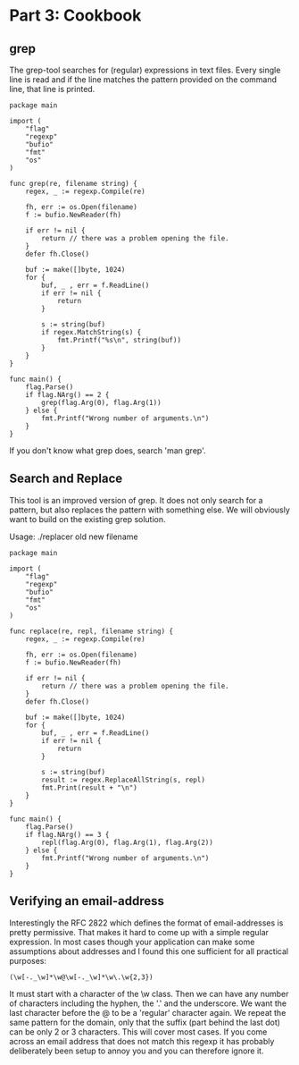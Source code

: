 # Part 3: Cookbook #

## grep ##

The grep-tool searches for (regular) expressions in text files. Every single line is read and if the line matches the pattern provided on the command line, that line is printed.
	 	
	package main

	import (
		"flag"
		"regexp"
		"bufio"
		"fmt"
		"os"
	)

	func grep(re, filename string) {
	    regex, _ := regexp.Compile(re)

	    fh, err := os.Open(filename)
	    f := bufio.NewReader(fh)

	    if err != nil {
			return // there was a problem opening the file.
	    }
	    defer fh.Close()

	    buf := make([]byte, 1024)
	    for {
			buf, _ , err = f.ReadLine()
			if err != nil {
				return
			}

			s := string(buf)
			if regex.MatchString(s) {
				fmt.Printf("%s\n", string(buf))
			}
	    }
	}

	func main() {
		flag.Parse()
		if flag.NArg() == 2 {
			grep(flag.Arg(0), flag.Arg(1))
		} else {
			fmt.Printf("Wrong number of arguments.\n")
		}
	}
	 	
If you don't know what grep does, search 'man grep'.


## Search and Replace ##

This tool is an improved version of grep. It does not only search for a pattern, but also replaces the pattern with something else. We will obviously want to build on the existing grep solution.

Usage: ./replacer old new filename

	 	
	package main

	import (
		"flag"
		"regexp"
		"bufio"
		"fmt"
		"os"
	)

	func replace(re, repl, filename string) {
	    regex, _ := regexp.Compile(re)

	    fh, err := os.Open(filename)
	    f := bufio.NewReader(fh)

	    if err != nil {
			return // there was a problem opening the file.
	    }
	    defer fh.Close()

	    buf := make([]byte, 1024)
	    for {
			buf, _ , err = f.ReadLine()
			if err != nil {
				return
			}

			s := string(buf)
			result := regex.ReplaceAllString(s, repl)
			fmt.Print(result + "\n")
	    }
	}

	func main() {
		flag.Parse()
		if flag.NArg() == 3 {
			repl(flag.Arg(0), flag.Arg(1), flag.Arg(2))
		} else {
			fmt.Printf("Wrong number of arguments.\n")
		}
	}
	 	
## Verifying an email-address ##

Interestingly the RFC 2822 which defines the format of email-addresses is pretty permissive.
That makes it hard to come up with a simple regular expression. In most cases though your 
application can make some assumptions about addresses and I found this one sufficient for
all practical purposes:

	(\w[-._\w]*\w@\w[-._\w]*\w\.\w{2,3})

It must start with a character of the \w class. Then we can have any number of characters including the hyphen, the '.' and the underscore. We want the last character before the @ to be a 'regular' character again. We repeat the same pattern for the domain, only that the suffix (part behind the last dot) can be only 2 or 3 characters. This will cover most cases. If you come across an email address that does not match this regexp it has probably deliberately been setup to annoy you and you can therefore ignore it.

